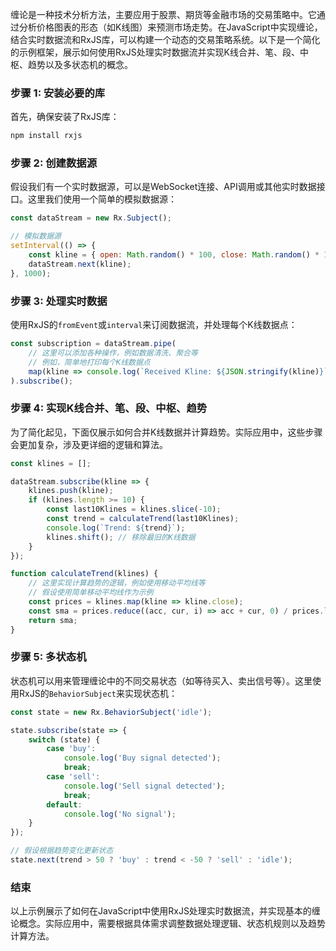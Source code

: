 缠论是一种技术分析方法，主要应用于股票、期货等金融市场的交易策略中。它通过分析价格图表的形态（如K线图）来预测市场走势。在JavaScript中实现缠论，结合实时数据流和RxJS库，可以构建一个动态的交易策略系统。以下是一个简化的示例框架，展示如何使用RxJS处理实时数据流并实现K线合并、笔、段、中枢、趋势以及多状态机的概念。

### 步骤 1: 安装必要的库

首先，确保安装了RxJS库：

```bash
npm install rxjs
```

### 步骤 2: 创建数据源

假设我们有一个实时数据源，可以是WebSocket连接、API调用或其他实时数据接口。这里我们使用一个简单的模拟数据源：

```javascript
const dataStream = new Rx.Subject();

// 模拟数据源
setInterval(() => {
    const kline = { open: Math.random() * 100, close: Math.random() * 100 };
    dataStream.next(kline);
}, 1000);
```

### 步骤 3: 处理实时数据

使用RxJS的`fromEvent`或`interval`来订阅数据流，并处理每个K线数据点：

```javascript
const subscription = dataStream.pipe(
    // 这里可以添加各种操作，例如数据清洗、聚合等
    // 例如，简单地打印每个K线数据点
    map(kline => console.log(`Received Kline: ${JSON.stringify(kline)}`))
).subscribe();
```

### 步骤 4: 实现K线合并、笔、段、中枢、趋势

为了简化起见，下面仅展示如何合并K线数据并计算趋势。实际应用中，这些步骤会更加复杂，涉及更详细的逻辑和算法。

```javascript
const klines = [];

dataStream.subscribe(kline => {
    klines.push(kline);
    if (klines.length >= 10) {
        const last10Klines = klines.slice(-10);
        const trend = calculateTrend(last10Klines);
        console.log(`Trend: ${trend}`);
        klines.shift(); // 移除最旧的K线数据
    }
});

function calculateTrend(klines) {
    // 这里实现计算趋势的逻辑，例如使用移动平均线等
    // 假设使用简单移动平均线作为示例
    const prices = klines.map(kline => kline.close);
    const sma = prices.reduce((acc, cur, i) => acc + cur, 0) / prices.length;
    return sma;
}
```

### 步骤 5: 多状态机

状态机可以用来管理缠论中的不同交易状态（如等待买入、卖出信号等）。这里使用RxJS的`BehaviorSubject`来实现状态机：

```javascript
const state = new Rx.BehaviorSubject('idle');

state.subscribe(state => {
    switch (state) {
        case 'buy':
            console.log('Buy signal detected');
            break;
        case 'sell':
            console.log('Sell signal detected');
            break;
        default:
            console.log('No signal');
    }
});

// 假设根据趋势变化更新状态
state.next(trend > 50 ? 'buy' : trend < -50 ? 'sell' : 'idle');
```

### 结束

以上示例展示了如何在JavaScript中使用RxJS处理实时数据流，并实现基本的缠论概念。实际应用中，需要根据具体需求调整数据处理逻辑、状态机规则以及趋势计算方法。